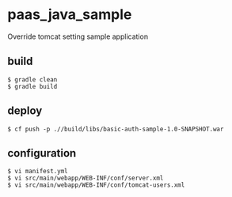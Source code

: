 # paas_java_sample

Override tomcat setting sample application

## build
```
$ gradle clean
$ gradle build
```

## deploy
```
$ cf push -p .//build/libs/basic-auth-sample-1.0-SNAPSHOT.war
```

## configuration
```
$ vi manifest.yml
$ vi src/main/webapp/WEB-INF/conf/server.xml
$ vi src/main/webapp/WEB-INF/conf/tomcat-users.xml
```
